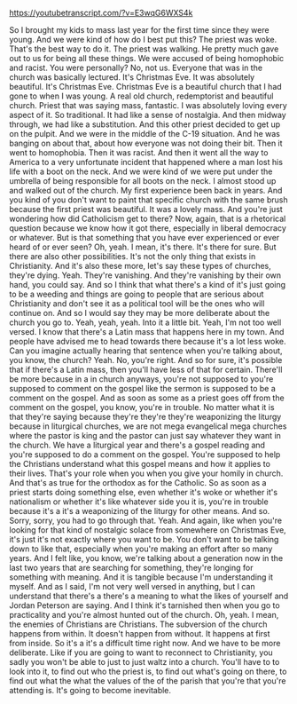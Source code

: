 https://youtubetranscript.com/?v=E3wqG6WXS4k

 So I brought my kids to mass last year for the first time since they were young. And we were kind of how do I best put this? The priest was woke. That's the best way to do it. The priest was walking. He pretty much gave out to us for being all these things. We were accused of being homophobic and racist. You were personally? No, not us. Everyone that was in the church was basically lectured. It's Christmas Eve. It was absolutely beautiful. It's Christmas Eve. Christmas Eve is a beautiful church that I had gone to when I was young. A real old church, redemptorist and beautiful church. Priest that was saying mass, fantastic. I was absolutely loving every aspect of it. So traditional. It had like a sense of nostalgia. And then midway through, we had like a substitution. And this other priest decided to get up on the pulpit. And we were in the middle of the C-19 situation. And he was banging on about that, about how everyone was not doing their bit. Then it went to homophobia. Then it was racist. And then it went all the way to America to a very unfortunate incident that happened where a man lost his life with a boot on the neck. And we were kind of we were put under the umbrella of being responsible for all boots on the neck. I almost stood up and walked out of the church. My first experience been back in years. And you kind of you don't want to paint that specific church with the same brush because the first priest was beautiful. It was a lovely mass. And you're just wondering how did Catholicism get to there? Now, again, that is a rhetorical question because we know how it got there, especially in liberal democracy or whatever. But is that something that you have ever experienced or ever heard of or ever seen? Oh, yeah. I mean, it's there. It's there for sure. But there are also other possibilities. It's not the only thing that exists in Christianity. And it's also these more, let's say these types of churches, they're dying. Yeah. They're vanishing. And they're vanishing by their own hand, you could say. And so I think that what there's a kind of it's just going to be a weeding and things are going to people that are serious about Christianity and don't see it as a political tool will be the ones who will continue on. And so I would say they may be more deliberate about the church you go to. Yeah, yeah, yeah. Into it a little bit. Yeah, I'm not too well versed. I know that there's a Latin mass that happens here in my town. And people have advised me to head towards there because it's a lot less woke. Can you imagine actually hearing that sentence when you're talking about, you know, the church? Yeah. No, you're right. And so for sure, it's possible that if there's a Latin mass, then you'll have less of that for certain. There'll be more because in a in church anyways, you're not supposed to you're supposed to comment on the gospel like the sermon is supposed to be a comment on the gospel. And as soon as some as a priest goes off from the comment on the gospel, you know, you're in trouble. No matter what it is that they're saying because they're they're they're weaponizing the liturgy because in liturgical churches, we are not mega evangelical mega churches where the pastor is king and the pastor can just say whatever they want in the church. We have a liturgical year and there's a gospel reading and you're supposed to do a comment on the gospel. You're supposed to help the Christians understand what this gospel means and how it applies to their lives. That's your role when you when you give your homily in church. And that's as true for the orthodox as for the Catholic. So as soon as a priest starts doing something else, even whether it's woke or whether it's nationalism or whether it's like whatever side you it is, you're in trouble because it's a it's a weaponizing of the liturgy for other means. And so. Sorry, sorry, you had to go through that. Yeah. And again, like when you're looking for that kind of nostalgic solace from somewhere on Christmas Eve, it's just it's not exactly where you want to be. You don't want to be talking down to like that, especially when you're making an effort after so many years. And I felt like, you know, we're talking about a generation now in the last two years that are searching for something, they're longing for something with meaning. And it is tangible because I'm understanding it myself. And as I said, I'm not very well versed in anything, but I can understand that there's a there's a meaning to what the likes of yourself and Jordan Peterson are saying. And I think it's tarnished then when you go to practicality and you're almost hunted out of the church. Oh, yeah. I mean, the enemies of Christians are Christians. The subversion of the church happens from within. It doesn't happen from without. It happens at first from inside. So it's a it's a difficult time right now. And we have to be more deliberate. Like if you are going to want to reconnect to Christianity, you sadly you won't be able to just to just waltz into a church. You'll have to to look into it, to find out who the priest is, to find out what's going on there, to find out what the what the values of the of the parish that you're that you're attending is. It's going to become inevitable.